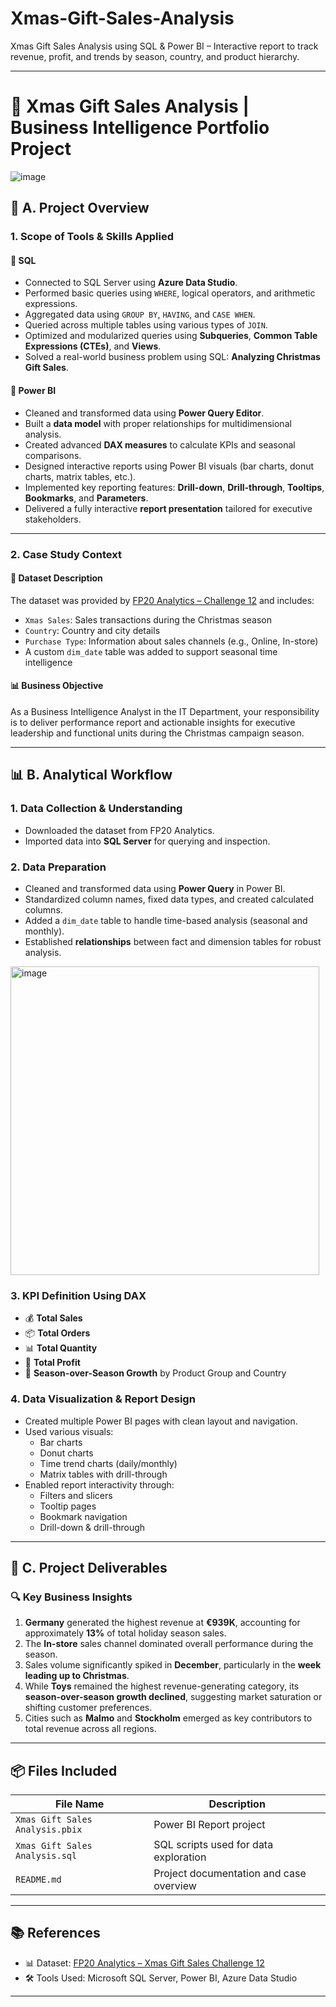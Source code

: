 # Xmas-Gift-Sales-Analysis
Xmas Gift Sales Analysis using SQL &amp; Power BI – Interactive report to track revenue, profit, and trends by season, country, and product hierarchy.

---

# 🎄 Xmas Gift Sales Analysis | Business Intelligence Portfolio Project
![image](https://github.com/user-attachments/assets/3c82e6fd-20a9-4bb3-9d96-2a777f6a7719)

## 📌 A. Project Overview

### 1. Scope of Tools & Skills Applied

#### 🔹 SQL
- Connected to SQL Server using **Azure Data Studio**.
- Performed basic queries using `WHERE`, logical operators, and arithmetic expressions.
- Aggregated data using `GROUP BY`, `HAVING`, and `CASE WHEN`.
- Queried across multiple tables using various types of `JOIN`.
- Optimized and modularized queries using **Subqueries**, **Common Table Expressions (CTEs)**, and **Views**.
- Solved a real-world business problem using SQL: **Analyzing Christmas Gift Sales**.

#### 🔹 Power BI
- Cleaned and transformed data using **Power Query Editor**.
- Built a **data model** with proper relationships for multidimensional analysis.
- Created advanced **DAX measures** to calculate KPIs and seasonal comparisons.
- Designed interactive reports using Power BI visuals (bar charts, donut charts, matrix tables, etc.).
- Implemented key reporting features: **Drill-down**, **Drill-through**, **Tooltips**, **Bookmarks**, and **Parameters**.
- Delivered a fully interactive **report presentation** tailored for executive stakeholders.

---

### 2. Case Study Context

#### 📁 Dataset Description
The dataset was provided by [FP20 Analytics – Challenge 12](https://fp20analytics.com) and includes:

- `Xmas Sales`: Sales transactions during the Christmas season
- `Country`: Country and city details
- `Purchase Type`: Information about sales channels (e.g., Online, In-store)
- A custom `dim_date` table was added to support seasonal time intelligence

#### 📊 Business Objective
As a Business Intelligence Analyst in the IT Department, your responsibility is to deliver performance report and actionable insights for executive leadership and functional units during the Christmas campaign season.

---

## 📊 B. Analytical Workflow

### 1. Data Collection & Understanding
- Downloaded the dataset from FP20 Analytics.
- Imported data into **SQL Server** for querying and inspection.

### 2. Data Preparation
- Cleaned and transformed data using **Power Query** in Power BI.
- Standardized column names, fixed data types, and created calculated columns.
- Added a `dim_date` table to handle time-based analysis (seasonal and monthly).
- Established **relationships** between fact and dimension tables for robust analysis.
<img width="494" alt="image" src="https://github.com/user-attachments/assets/c45bb763-bbdf-427f-9af5-93cb9aba81ea" />

### 3. KPI Definition Using DAX

- 💰 **Total Sales**
- 📦 **Total Orders**
- 📊 **Total Quantity**
- 🧾 **Total Profit**
- 🔁 **Season-over-Season Growth** by Product Group and Country

### 4. Data Visualization & Report Design

- Created multiple Power BI pages with clean layout and navigation.
- Used various visuals:
  - Bar charts
  - Donut charts
  - Time trend charts (daily/monthly)
  - Matrix tables with drill-through
- Enabled report interactivity through:
  - Filters and slicers
  - Tooltip pages
  - Bookmark navigation
  - Drill-down & drill-through

---

## 📌 C. Project Deliverables

### 🔍 Key Business Insights

1. **Germany** generated the highest revenue at **€939K**, accounting for approximately **13%** of total holiday season sales.
2. The **In-store** sales channel dominated overall performance during the season.
3. Sales volume significantly spiked in **December**, particularly in the **week leading up to Christmas**.
4. While **Toys** remained the highest revenue-generating category, its **season-over-season growth declined**, suggesting market saturation or shifting customer preferences.
5. Cities such as **Malmo** and **Stockholm** emerged as key contributors to total revenue across all regions.

---

## 📦 Files Included

| File Name                        | Description                                 |
|----------------------------------|---------------------------------------------|
| `Xmas Gift Sales Analysis.pbix` | Power BI Report project                  |
| `Xmas Gift Sales Analysis.sql`  | SQL scripts used for data exploration       |
| `README.md`                     | Project documentation and case overview     |

---

## 📚 References

- 📊 Dataset: [FP20 Analytics – Xmas Gift Sales Challenge 12](https://fp20analytics.com)
- 🛠 Tools Used: Microsoft SQL Server, Power BI, Azure Data Studio

---


